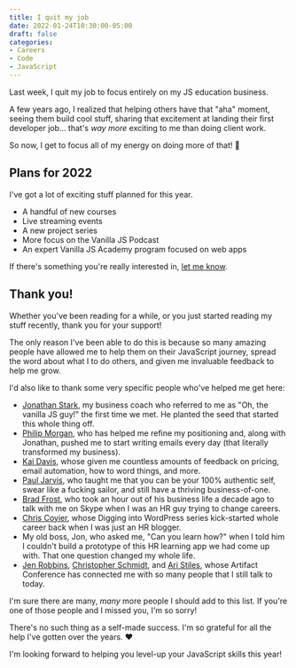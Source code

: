 ```yaml
---
title: I quit my job
date: 2022-01-24T10:30:00-05:00
draft: false
categories:
- Careers
- Code
- JavaScript
---
```


Last week, I quit my job to focus entirely on my JS education business. 

A few years ago, I realized that helping others have that "aha" moment, seeing them build cool stuff, sharing that excitement at landing their first developer job... that's _way more_ exciting to me than doing client work.

So now, I get to focus all of my energy on doing more of that! 🤗

## Plans for 2022

I've got a lot of exciting stuff planned for this year.

- A handful of new courses 
- Live streaming events
- A new project series
- More focus on the Vanilla JS Podcast
- An expert Vanilla JS Academy program focused on web apps 

If there's something you're really interested in, [let me know](/about).

## Thank you!

Whether you've been reading for a while, or you just started reading my stuff recently, thank you for your support!

The only reason I've been able to do this is because so many amazing people have allowed me to help them on their JavaScript journey, spread the word about what I to do others, and given me invaluable feedback to help me grow.

I'd also like to thank some very specific people who've helped me get here:

- [Jonathan Stark](https://jonathanstark.com/), my business coach who referred to me as "Oh, the vanilla JS guy!" the first time we met. He planted the seed that started this whole thing off.
- [Philip Morgan](https://philipmorganconsulting.com/), who has helped me refine my positioning and, along with Jonathan, pushed me to start writing emails every day (that literally transformed my business).
- [Kai Davis](https://kaidavis.com/), whose given me countless amounts of feedback on pricing, email automation, how to word things, and more.
- [Paul Jarvis](https://usefathom.com/pjrvs), who taught me that you can be your 100% authentic self, swear like a fucking sailor, and still have a thriving business-of-one.
- [Brad Frost](https://bradfrost.com/), who took an hour out of his business life a decade ago to talk with me on Skype when I was an HR guy trying to change careers.
- [Chris Coyier](https://css-tricks.com/), whose Digging into WordPress series kick-started whole career back when I was just an HR blogger.
- My old boss, Jon, who asked me, "Can you learn how?" when I told him I couldn't build a prototype of this HR learning app we had come up with. That one question changed my whole life.
- [Jen Robbins](https://learningwebdesign.com/), [Christopher Schmidt](http://christopher.org/), and [Ari Stiles](https://about.me/arianne), whose Artifact Conference has connected me with so many people that I still talk to today.

I'm sure there are many, _many_ more people I should add to this list. If you're one of those people and I missed you, I'm so sorry!

There's no such thing as a self-made success. I'm so grateful for all the help I've gotten over the years. ❤️

I'm looking forward to helping you level-up your JavaScript skills this year!